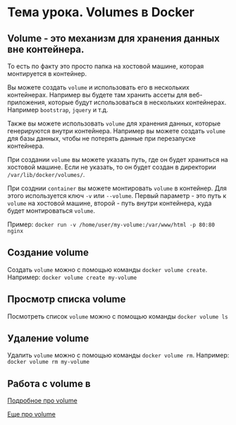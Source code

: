# Тема урока. Volumes в Docker 

## Volume - это механизм для хранения данных вне контейнера.

То есть по факту это просто папка на хостовой машине, которая монтируется в контейнер.

Вы можете создать `volume` и использовать его в нескольких контейнерах. Например вы будете там хранить ассеты для веб-приложения, которые будут использоваться в нескольких контейнерах. Например `bootstrap`, `jquery` и т.д.

Также вы можете использовать `volume` для хранения данных, которые генерируются внутри контейнера. Например вы можете создать `volume` для базы данных, чтобы не потерять данные при перезапуске контейнера.

При создании `volume` вы можете указать путь, где он будет храниться на хостовой машине. Если не указать, то он будет создан в директории `/var/lib/docker/volumes/`.

При созднии `container` вы можете монтировать `volume` в контейнер. Для этого используется ключ `-v` или `--volume`. Первый параметр - это путь к `volume` на хостовой машине, второй - путь внутри контейнера, куда будет монтироваться `volume`.

Пример: `docker run -v /home/user/my-volume:/var/www/html -p 80:80 nginx`

## Создание volume

Создать `volume` можно с помощью команды `docker volume create`. Например: `docker volume create my-volume`

## Просмотр списка volume

Посмотреть список `volume` можно с помощью команды `docker volume ls`

## Удаление volume

Удалить `volume` можно с помощью команды `docker volume rm`. Например: `docker volume rm my-volume`

## Работа с volume в 




[Подробное про volume](https://docs.docker.com/storage/volumes/)

[Еще про volume](https://doka.guide/tools/docker-data-management/)
